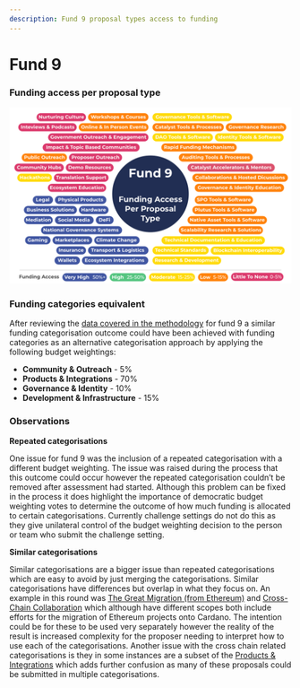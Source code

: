```yaml
---
description: Fund 9 proposal types access to funding
---
```


# Fund 9

### Funding access per proposal type

![Fund 9 - Proposal types funding access](../../.gitbook/assets/fund-9-funding-access.png)

### **Funding categories equivalent**

After reviewing the [data covered in the methodology](methodology.md) for fund 9 a similar funding categorisation outcome could have been achieved with funding categories as an alternative categorisation approach by applying the following budget weightings:

* **Community & Outreach** - 5%
* **Products & Integrations** - 70%
* **Governance & Identity** - 10%
* **Development & Infrastructure** - 15%



### Observations

**Repeated categorisations**

One issue for fund 9 was the inclusion of a repeated categorisation with a different budget weighting. The issue was raised during the process that this outcome could occur however the repeated categorisation couldn’t be removed after assessment had started. Although this problem can be fixed in the process it does highlight the importance of democratic budget weighting votes to determine the outcome of how much funding is allocated to certain categorisations. Currently challenge settings do not do this as they give unilateral control of the budget weighting decision to the person or team who submit the challenge setting.



**Similar categorisations**

Similar categorisations are a bigger issue than repeated categorisations which are easy to avoid by just merging the categorisations. Similar categorisations have differences but overlap in what they focus on. An example in this round was [The Great Migration (from Ethereum)](https://app.ideascale.com/t/UM5UZBw7N) and [Cross-Chain Collaboration](https://app.ideascale.com/t/UM5UZBunq) which although have different scopes both include efforts for the migration of Ethereum projects onto Cardano. The intention could be for these to be used very separately however the reality of the result is increased complexity for the proposer needing to interpret how to use each of the categorisations. Another issue with the cross chain related categorisations is they in some instances are a subset of the [Products & Integrations](https://app.ideascale.com/t/UM5UZBunL) which adds further confusion as many of these proposals could be submitted in multiple categorisations.
